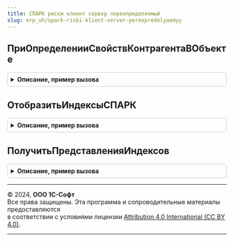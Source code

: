 ```yaml
---
title: СПАРК риски клиент сервер переопределяемый
slug: erp_uh/spark-riski-klient-server-pereopredelyaemyy
---
```



## ПриОпределенииСвойствКонтрагентаВОбъекте
<details style="margin: 1em 0; padding: 0.5em; border: 1px solid #ccc; border-radius: 6px;">

<summary style="font-weight: bold; cursor: pointer;">Описание, пример вызова</summary>

```bsl

// Определяет свойства контрагента в форме или подписках на события.
//
// Параметры:
//	КонтрагентОбъект - ДанныеФормыСтруктура, СправочникОбъект - данные контрагента;
//	Форма - ФормаКлиентскогоПриложения - форма, из которой вызывается обработчик.
//		Если вызывается вне формы, тогда значение Неопределено;
//	СвойстваКонтрагента - Структура - в параметре возвращаются свойства контрагента:
//		* ИНН - Строка - ИНН контрагента. Значение по умолчанию - пустая строка;
//		* ПодлежитПроверке - Булево - в параметре необходимо возвратить Истина, если контрагент
//			подлежит проверке в сервисе 1СПАРК Риски, Ложь - в противном случае.
//			Важно. Сервис 1СПАРК Риски не предоставляет информацию иностранным организациям;
//			Значение по умолчанию - Ложь;
//		* СвояОрганизация - Булево - признак того, что контрагент является собственным.
//			Значение по умолчанию - Ложь.
//			Свойство может быть использовано для отбора данных в отчетах;
//		* ВидКонтрагента - ПеречислениеСсылка.ВидыКонтрагентовСПАРКРиски - определяет способ получения данных
//			о контрагенте.
//
//@skip-warning
Процедура ПриОпределенииСвойствКонтрагентаВОбъекте(КонтрагентОбъект, Форма, СвойстваКонтрагента) Экспорт
```

Пример вызова
```bsl
СПАРКРискиКлиентСерверПереопределяемый.ПриОпределенииСвойствКонтрагентаВОбъекте(КонтрагентОбъект, Форма, СвойстваКонтрагента) 
```
</details>

## ОтобразитьИндексыСПАРК
<details style="margin: 1em 0; padding: 0.5em; border: 1px solid #ccc; border-radius: 6px;">

<summary style="font-weight: bold; cursor: pointer;">Описание, пример вызова</summary>

```bsl

// Выводит информацию об индексах СПАРК Риски в элемент управления.
// В случае, если информации нет в кэше, то инициируется фоновое задание.
// Если передан ИНН, то информация получается напрямую из веб-сервиса без фонового задания.
//
// Параметры:
//  РезультатИндексыКонтрагента - Структура - ключи описаны в СПАРКРискиКлиентСервер.НовыйДанныеИндексов();
//  КонтрагентОбъект            - Объект, Неопределено - заполняется в том случае, если форма - это форма
//                                элемента справочника, а не форма документа.
//  Контрагент                  - ОпределяемыйТип.КонтрагентБИП, Строка - Контрагент или ИНН контрагента;
//  Форма                       - ФормаКлиентскогоПриложения - форма, в которой необходимо вывести
//                                информацию об индексах СПАРК Риски.
//  ИспользованиеРазрешено      - Булево - признак разрешения использования функциональности;
//  Параметры                   - Структура - прочие параметры;
//  СтандартнаяОбработка        - Булево - если вернуть сюда Ложь, то стандартная обработка не будет происходить.
//
//@skip-warning
Процедура ОтобразитьИндексыСПАРК( Экспорт
```

Пример вызова
```bsl
СПАРКРискиКлиентСерверПереопределяемый.ОтобразитьИндексыСПАРК();
```
</details>

## ПолучитьПредставленияИндексов
<details style="margin: 1em 0; padding: 0.5em; border: 1px solid #ccc; border-radius: 6px;">

<summary style="font-weight: bold; cursor: pointer;">Описание, пример вызова</summary>

```bsl

// Возвращает информацию об индексах СПАРК Риски в виде структуры форматированных строк.
// В случае, если информации нет в кэше, то инициируется фоновое задание.
// Если передан ИНН, то информация получается напрямую из веб-сервиса без фонового задания.
//
// Параметры:
//  ПредставленияИндексов - Структура - сюда необходимо передать форматированные строки,
//                          если необходимо переопределение;
//  РезультатИндексыКонтрагента - Структура, Неопределено - результата выполнения функции ИндексыСПАРККонтрагента
//                                (ключи описаны в СПАРКРискиКлиентСервер.НовыйДанныеИндексов()),
//                                или Неопределено, если необходимо вызвать эту функцию;
//  Контрагент - ОпределяемыйТип.КонтрагентБИП, Строка - Контрагент или ИНН контрагента;
//  Форма      - ФормаКлиентскогоПриложения - форма, в которой необходимо вывести информацию об индексах СПАРК Риски;
//  СтандартнаяОбработка - Булево - если вернуть сюда Ложь, то стандартная обработка не будет происходить.
//
//@skip-warning
Процедура ПолучитьПредставленияИндексов( Экспорт
```

Пример вызова
```bsl
СПАРКРискиКлиентСерверПереопределяемый.ПолучитьПредставленияИндексов();
```
</details>

---

© 2024, **ООО 1С-Софт**  
Все права защищены. Эта программа и сопроводительные материалы предоставляются  
в соответствии с условиями лицензии [Attribution 4.0 International (CC BY 4.0)](https://creativecommons.org/licenses/by/4.0/legalcode).

---
